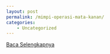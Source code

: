 ```yaml
---
layout: post
permalink: /mimpi-operasi-mata-kanan/
categories:
    - Uncategorized
---
```


[Baca Selengkapnya](/05)